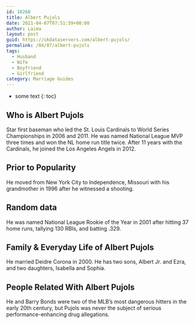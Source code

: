 ```yaml
---
id: 10268
title: Albert Pujols
date: 2021-04-07T07:51:59+00:00
author: Laima
layout: post
guid: https://ukdataservers.com/albert-pujols/
permalink: /04/07/albert-pujols
tags:
  - Husband
  - Wife
  - Boyfriend
  - Girlfriend
category: Marriage Guides
---
```


* some text
{: toc}


## Who is Albert Pujols
                  
                  
                  
Star first baseman who led the St. Louis Cardinals to World Series Championships in 2006 and 2011. He was named National League MVP three times and won the NL home run title twice. After 11 years with the Cardinals, he joined the Los Angeles Angels in 2012.
                  
              
            
              
            
                
                
                
## Prior to Popularity
                  
                  
                  
He moved from New York City to Independence, Missouri with his grandmother in 1996 after he witnessed a shooting.
                  
              
            
              
            
                
                
                
## Random data
                  
                  
                  
He was named National League Rookie of the Year in 2001 after hitting 37 home runs, tallying 130 RBIs, and batting .329.
                  
              
            
              
            
                
                
                
## Family & Everyday Life of Albert Pujols
                  
                  
                  
He married Deidre Corona in 2000. He has two sons, Albert Jr. and Ezra, and two daughters, Isabella and Sophia.
                  
              
            
              
            
                
                
                
## People Related With Albert Pujols
                  
                  
                  
He and Barry Bonds were two of the MLB&#8217;s most dangerous hitters in the early 20th century, but Pujols was never the subject of serious performance-enhancing drug allegations.
                  
              
            
              
            
                
              
            
              
              
            
            
              
            
          
          
          
